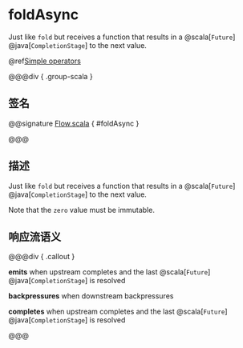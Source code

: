 # foldAsync

Just like `fold` but receives a function that results in a @scala[`Future`] @java[`CompletionStage`] to the next value.

@ref[Simple operators](../index.md#simple-operators)

@@@div { .group-scala }

## 签名

@@signature [Flow.scala](/akka-stream/src/main/scala/akka/stream/scaladsl/Flow.scala) { #foldAsync }

@@@

## 描述

Just like `fold` but receives a function that results in a @scala[`Future`] @java[`CompletionStage`] to the next value.

Note that the `zero` value must be immutable.

## 响应流语义

@@@div { .callout }

**emits** when upstream completes and the last @scala[`Future`] @java[`CompletionStage`] is resolved

**backpressures** when downstream backpressures

**completes** when upstream completes and the last @scala[`Future`] @java[`CompletionStage`] is resolved

@@@

